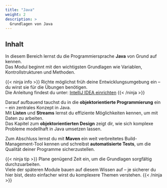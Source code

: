 ```yaml
---
title: "Java"
weight: 2
description: >
  Grundlagen von Java
---
```


## Inhalt

In diesem Bereich lernst du die Programmiersprache **Java** von Grund auf kennen.  
Das Modul beginnt mit den wichtigsten Grundlagen wie Variablen, Kontrollstrukturen und Methoden.

{{< ninja info >}}
Richte möglichst früh deine Entwicklungsumgebung ein – du wirst sie für die Übungen benötigen.  
Die Anleitung findest du unter: [IntelliJ IDEA einrichten](../01_tools/02_ide/01_intellij/01_installation/)
{{< /ninja >}}

Darauf aufbauend tauchst du in die **objektorientierte Programmierung** ein – ein zentrales Konzept in Java.  
Mit **Listen** und **Streams** lernst du effiziente Möglichkeiten kennen, um mit Daten zu arbeiten.  
Das Kapitel zum **objektorientierten Design** zeigt dir, wie sich komplexe Probleme modellhaft in Java umsetzen lassen.

Zum Abschluss lernst du mit **Maven** ein weit verbreitetes Build-Management-Tool kennen und schreibst **automatisierte Tests**, um die Qualität deiner Programme sicherzustellen.

{{< ninja tip >}}
Plane genügend Zeit ein, um die Grundlagen sorgfältig durchzuarbeiten.  
Viele der späteren Module bauen auf diesem Wissen auf – je sicherer du hier bist, desto einfacher wirst du komplexere Themen verstehen.
{{< /ninja >}}
